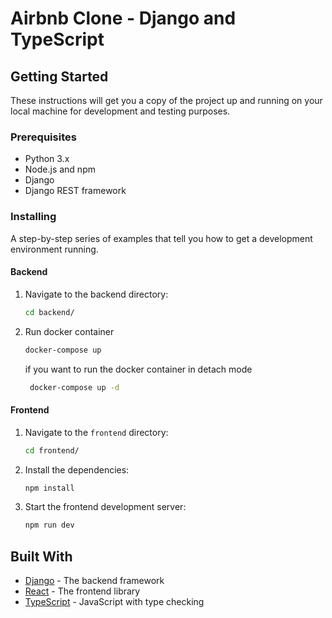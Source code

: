 # Airbnb Clone - Django and TypeScript

## Getting Started

These instructions will get you a copy of the project up and running on your local machine for development and testing purposes.

### Prerequisites

- Python 3.x
- Node.js and npm
- Django
- Django REST framework

### Installing

A step-by-step series of examples that tell you how to get a development environment running.

#### Backend

1. Navigate to the backend directory:

   ```sh
   cd backend/
   ```

2. Run docker container

   ```sh
   docker-compose up
   ```

   if you want to run the docker container in detach mode

   ```sh
    docker-compose up -d
   ```

#### Frontend

1. Navigate to the `frontend` directory:

   ```sh
   cd frontend/
   ```

2. Install the dependencies:

   ```sh
   npm install
   ```

3. Start the frontend development server:

   ```sh
   npm run dev
   ```

## Built With

- [Django](https://www.djangoproject.com/) - The backend framework
- [React](https://reactjs.org/) - The frontend library
- [TypeScript](https://www.typescriptlang.org/) - JavaScript with type checking

